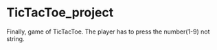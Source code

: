 # TicTacToe_project
Finally, game of TicTacToe. The player has  to press the number(1-9) not string. 
